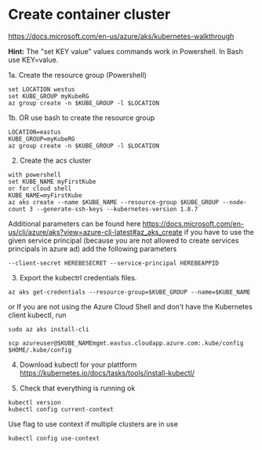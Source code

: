 # Create container cluster
https://docs.microsoft.com/en-us/azure/aks/kubernetes-walkthrough

**Hint:** The "set KEY value" values commands work in Powershell. In Bash use KEY=value.

1a. Create the resource group (Powershell)
```
set LOCATION westus
set KUBE_GROUP myKubeRG
az group create -n $KUBE_GROUP -l $LOCATION
```


1b. OR use bash to create the resource group 
```
LOCATION=eastus
KUBE_GROUP=myKubeRG
az group create -n $KUBE_GROUP -l $LOCATION
```

2. Create the acs cluster
```
with powershell
set KUBE_NAME myFirstKube
or for cloud shell
KUBE_NAME=myFirstKube
az aks create --name $KUBE_NAME --resource-group $KUBE_GROUP --node-count 3 --generate-ssh-keys --kubernetes-version 1.8.7
```
Additional parameters can be found here https://docs.microsoft.com/en-us/cli/azure/aks?view=azure-cli-latest#az_aks_create
if you have to use the given service principal (because you are not allowed to create services principals in azure ad) add the following parameters
```
--client-secret HEREBESECRET --service-principal HEREBEAPPID
```
3. Export the kubectrl credentials files. 
```
az aks get-credentials --resource-group=$KUBE_GROUP --name=$KUBE_NAME
```

or If you are not using the Azure Cloud Shell and don’t have the Kubernetes client kubectl, run 
```
sudo az aks install-cli

scp azureuser@$KUBE_NAMEmgmt.eastus.cloudapp.azure.com:.kube/config $HOME/.kube/config
```
4. Download kubectl for your plattform
https://kubernetes.io/docs/tasks/tools/install-kubectl/ 

5. Check that everything is running ok
```
kubectl version
kubectl config current-context
```

Use flag to use context if multiple clusters are in use
```
kubectl config use-context
```
